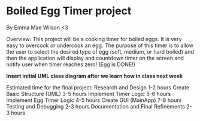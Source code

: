 # Boiled Egg Timer project
By Emma Mae Wilson <3

Overview:
This project will be a cooking timer for boiled eggs. It is very easy to overcook or undercook an egg. The purpose of this timer is to allow the user to select the desired type of egg (soft, medium, or hard boiled) and then the application will display and countdown timer on the screen and notify user when timer reaches zero! (Egg is DONE!)

**Insert initial UML class diagram after we learn how in class next week**


Estimated time for the final project:
Research and Design	1-2 hours
Create Basic Structure (UML)	3-5 hours
Implement Timer Logic	5-6 hours
Implement Egg Timer Logic	4-5 hours
Create GUI (MainApp)	7-8 hours
Testing and Debugging	2-3 hours
Documentation and Final Refinements 2-3 hours
